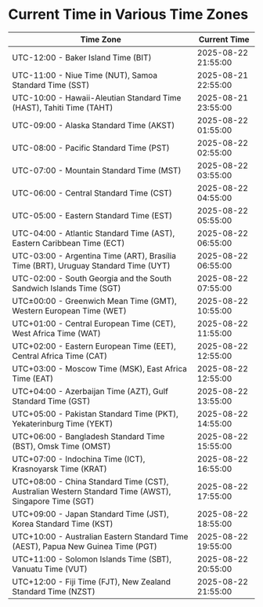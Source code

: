 # Current Time in Various Time Zones

| Time Zone | Current Time |
|-----------|--------------|
| UTC-12:00 - Baker Island Time (BIT) | 2025-08-22 21:55:00 |
| UTC-11:00 - Niue Time (NUT), Samoa Standard Time (SST) | 2025-08-21 22:55:00 |
| UTC-10:00 - Hawaii-Aleutian Standard Time (HAST), Tahiti Time (TAHT) | 2025-08-21 23:55:00 |
| UTC-09:00 - Alaska Standard Time (AKST) | 2025-08-22 01:55:00 |
| UTC-08:00 - Pacific Standard Time (PST) | 2025-08-22 02:55:00 |
| UTC-07:00 - Mountain Standard Time (MST) | 2025-08-22 03:55:00 |
| UTC-06:00 - Central Standard Time (CST) | 2025-08-22 04:55:00 |
| UTC-05:00 - Eastern Standard Time (EST) | 2025-08-22 05:55:00 |
| UTC-04:00 - Atlantic Standard Time (AST), Eastern Caribbean Time (ECT) | 2025-08-22 06:55:00 |
| UTC-03:00 - Argentina Time (ART), Brasília Time (BRT), Uruguay Standard Time (UYT) | 2025-08-22 06:55:00 |
| UTC-02:00 - South Georgia and the South Sandwich Islands Time (SGT) | 2025-08-22 07:55:00 |
| UTC±00:00 - Greenwich Mean Time (GMT), Western European Time (WET) | 2025-08-22 10:55:00 |
| UTC+01:00 - Central European Time (CET), West Africa Time (WAT) | 2025-08-22 11:55:00 |
| UTC+02:00 - Eastern European Time (EET), Central Africa Time (CAT) | 2025-08-22 12:55:00 |
| UTC+03:00 - Moscow Time (MSK), East Africa Time (EAT) | 2025-08-22 12:55:00 |
| UTC+04:00 - Azerbaijan Time (AZT), Gulf Standard Time (GST) | 2025-08-22 13:55:00 |
| UTC+05:00 - Pakistan Standard Time (PKT), Yekaterinburg Time (YEKT) | 2025-08-22 14:55:00 |
| UTC+06:00 - Bangladesh Standard Time (BST), Omsk Time (OMST) | 2025-08-22 15:55:00 |
| UTC+07:00 - Indochina Time (ICT), Krasnoyarsk Time (KRAT) | 2025-08-22 16:55:00 |
| UTC+08:00 - China Standard Time (CST), Australian Western Standard Time (AWST), Singapore Time (SGT) | 2025-08-22 17:55:00 |
| UTC+09:00 - Japan Standard Time (JST), Korea Standard Time (KST) | 2025-08-22 18:55:00 |
| UTC+10:00 - Australian Eastern Standard Time (AEST), Papua New Guinea Time (PGT) | 2025-08-22 19:55:00 |
| UTC+11:00 - Solomon Islands Time (SBT), Vanuatu Time (VUT) | 2025-08-22 20:55:00 |
| UTC+12:00 - Fiji Time (FJT), New Zealand Standard Time (NZST) | 2025-08-22 21:55:00 |
